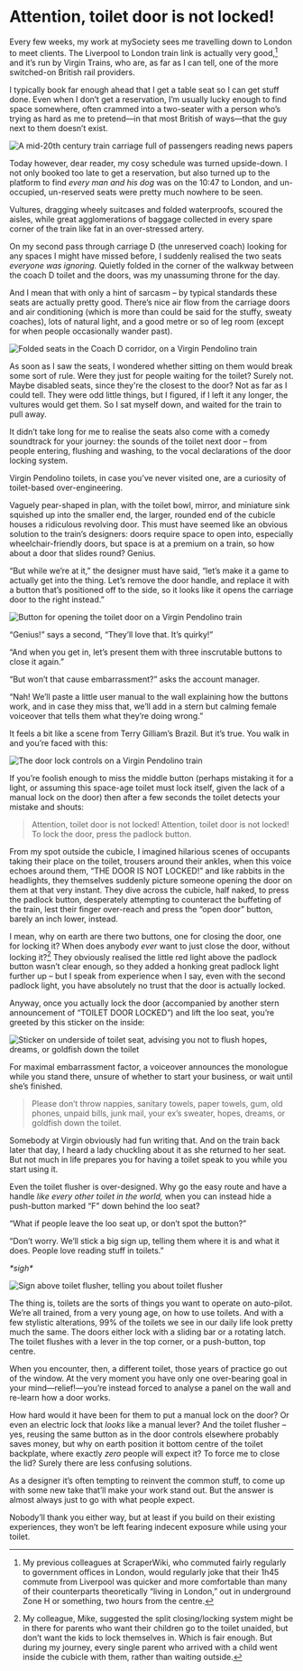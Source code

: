 # Attention, toilet door is not locked!

Every few weeks, my work at mySociety sees me travelling down to London to meet clients. The Liverpool to London train link is actually very good,[^1] and it’s run by Virgin Trains, who are, as far as I can tell, one of the more switched-on British rail providers.

I typically book far enough ahead that I get a table seat so I can get stuff done. Even when I don’t get a reservation, I’m usually lucky enough to find space somewhere, often crammed into a two-seater with a person who’s trying as hard as me to pretend—in that most British of ways—that the guy next to them doesn’t exist.

![A mid-20th century train carriage full of passengers reading news papers](/media/antisocial-train-passengers.jpg)

Today however, dear reader, my cosy schedule was turned upside-down. I not only booked too late to get a reservation, but also turned up to the platform to find *every man and his dog* was on the 10:47 to London, and un-occupied, un-reserved seats were pretty much nowhere to be seen.

Vultures, dragging wheely suitcases and folded waterproofs, scoured the aisles, while great agglomerations of baggage collected in every spare corner of the train like fat in an over-stressed artery.

On my second pass through carriage D (the unreserved coach) looking for any spaces I might have missed before, I suddenly realised the two seats *everyone was ignoring.* Quietly folded in the corner of the walkway between the coach D toilet and the doors, was my unassuming throne for the day.

And I mean that with only a hint of sarcasm – by typical standards these seats are actually pretty good. There’s nice air flow from the carriage doors and air conditioning (which is more than could be said for the stuffy, sweaty coaches), lots of natural light, and a good metre or so of leg room (except for when people occasionally wander past).

![Folded seats in the Coach D corridor, on a Virgin Pendolino train](/media/virgin-toilet-corridor.jpg)

As soon as I saw the seats, I wondered whether sitting on them would break some sort of rule. Were they just for people waiting for the toilet? Surely not. Maybe disabled seats, since they're the closest to the door? Not as far as I could tell. They were odd little things, but I figured, if I left it any longer, the vultures would get them. So I sat myself down, and waited for the train to pull away.

It didn’t take long for me to realise the seats also come with a comedy soundtrack for your journey: the sounds of the toilet next door – from people entering, flushing and washing, to the vocal declarations of the door locking system.

Virgin Pendolino toilets, in case you’ve never visited one, are a curiosity of toilet-based over-engineering.

Vaguely pear-shaped in plan, with the toilet bowl, mirror, and miniature sink squished up into the smaller end, the larger, rounded end of the cubicle houses a ridiculous revolving door. This must have seemed like an obvious solution to the train’s designers: doors require space to open into, especially wheelchair-friendly doors, but space is at a premium on a train, so how about a door that slides round? Genius.

“But while we’re at it,” the designer must have said, “let’s make it a game to actually get into the thing. Let’s remove the door handle, and replace it with a button that’s positioned off to the side, so it looks like it opens the carriage door to the right instead.”

![Button for opening the toilet door on a Virgin Pendolino train](/media/virgin-toilet-door.jpg)

“Genius!” says a second, “They’ll love that. It’s quirky!”

“And when you get in, let’s present them with three inscrutable buttons to close it again.”

“But won’t that cause embarrassment?” asks the account manager.

“Nah! We’ll paste a little user manual to the wall explaining how the buttons work, and in case they miss that, we’ll add in a stern but calming female voiceover that tells them what they’re doing wrong.”

It feels a bit like a scene from Terry Gilliam’s Brazil. But it’s true. You walk in and you’re faced with this:

![The door lock controls on a Virgin Pendolino train](/media/virgin-toilet-lock.jpg)

If you’re foolish enough to miss the middle button (perhaps mistaking it for a light, or assuming this space-age toilet must lock itself, given the lack of a manual lock on the door) then after a few seconds the toilet detects your mistake and shouts:

> Attention, toilet door is not locked! Attention, toilet door is not locked! To lock the door, press the padlock button.

From my spot outside the cubicle, I imagined hilarious scenes of occupants taking their place on the toilet, trousers around their ankles, when this voice echoes around them, “THE DOOR IS NOT LOCKED!” and like rabbits in the headlights, they themselves suddenly picture someone opening the door on them at that very instant. They dive across the cubicle, half naked, to press the padlock button, desperately attempting to counteract the buffeting of the train, lest their finger over-reach and press the “open door” button, barely an inch lower, instead.

I mean, why on earth are there two buttons, one for closing the door, one for locking it? When does anybody *ever* want to just close the door, without locking it?[^2] They obviously realised the little red light above the padlock button wasn’t clear enough, so they added a honking great padlock light further up – but I speak from experience when I say, even with the second padlock light, you have absolutely no trust that the door is actually locked.

Anyway, once you actually lock the door (accompanied by another stern announcement of “TOILET DOOR LOCKED”) and lift the loo seat, you’re greeted by this sticker on the inside:

![Sticker on underside of toilet seat, advising you not to flush hopes, dreams, or goldfish down the toilet](/media/virgin-toilet-goldfish.jpg)

For maximal embarrassment factor, a voiceover announces the monologue while you stand there, unsure of whether to start your business, or wait until she’s finished.

> Please don’t throw nappies, sanitary towels, paper towels, gum, old phones, unpaid bills, junk mail, your ex’s sweater, hopes, dreams, or goldfish down the toilet.

Somebody at Virgin obviously had fun writing that. And on the train back later that day, I heard a lady chuckling about it as she returned to her seat. But not much in life prepares you for having a toilet speak to you while you start using it.

Even the toilet flusher is over-designed. Why go the easy route and have a handle *like every other toilet in the world,* when you can instead hide a push-button marked “F” down behind the loo seat?

“What if people leave the loo seat up, or don’t spot the button?”

“Don’t worry. We’ll stick a big sign up, telling them where it is and what it does. People love reading stuff in toilets.”

*&ast;sigh&ast;*

![Sign above toilet flusher, telling you about toilet flusher](/media/virgin-toilet-flush.jpg)

The thing is, toilets are the sorts of things you want to operate on auto-pilot. We’re all trained, from a very young age, on how to use toilets. And with a few stylistic alterations, 99% of the toilets we see in our daily life look pretty much the same. The doors either lock with a sliding bar or a rotating latch. The toilet flushes with a lever in the top corner, or a push-button, top centre.

When you encounter, then, a different toilet, those years of practice go out of the window. At the very moment you have only one over-bearing goal in your mind—relief!—you’re instead forced to analyse a panel on the wall and re-learn how a door works.

How hard would it have been for them to put a manual lock on the door? Or even an electric lock that *looks* like a manual lever? And the toilet flusher – yes, reusing the same button as in the door controls elsewhere probably saves money, but why on earth position it bottom centre of the toilet backplate, where exactly *zero* people will expect it? To force me to close the lid? Surely there are less confusing solutions.

As a designer it’s often tempting to reinvent the common stuff, to come up with some new take that’ll make your work stand out. But the answer is almost always just to go with what people expect.

Nobody’ll thank you either way, but at least if you build on their existing experiences, they won’t be left fearing indecent exposure while using your toilet.


[^1]: My previous colleagues at ScraperWiki, who commuted fairly regularly to government offices in London, would regularly joke that their 1h45 commute from Liverpool was quicker and more comfortable than many of their counterparts theoretically “living in London,” out in underground Zone H or something, two hours from the centre.

[^2]: My colleague, Mike, suggested the split closing/locking system might be in there for parents who want their children go to the toilet unaided, but don’t want the kids to lock themselves in. Which is fair enough. But during my journey, every single parent who arrived with a child went inside the cubicle with them, rather than waiting outside.

<link href="/post/whats-in-a-checkbox">
<link href="/post/beauty-and-utility">
